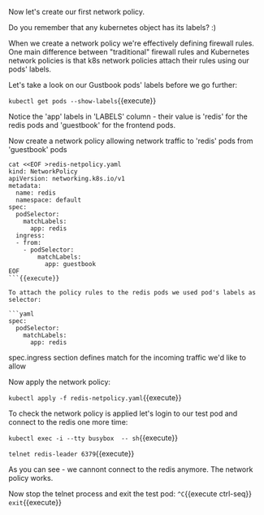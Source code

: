 Now let's create our first network policy.

Do you remember that any kubernetes object has its labels? :)

When we create a network policy we're effectively defining firewall rules. One main difference between "traditional" firewall rules and Kubernetes network policies is that k8s network policies attach their rules using our pods' labels.

Let's take a look on our Gustbook pods' labels before we go further:

`kubectl get pods --show-labels`{{execute}}

Notice the 'app' labels in 'LABELS' column - their value is 'redis' for the redis pods and
'guestbook' for the frontend pods.

Now create a network policy allowing network traffic to 'redis' pods from 'guestbook' pods

```
cat <<EOF >redis-netpolicy.yaml
kind: NetworkPolicy
apiVersion: networking.k8s.io/v1
metadata:
  name: redis
  namespace: default
spec:
  podSelector:
    matchLabels:
      app: redis
  ingress:
  - from:
    - podSelector:
        matchLabels:
          app: guestbook
EOF
```{{execute}}

To attach the policy rules to the redis pods we used pod's labels as selector:

```yaml
spec:
  podSelector:
    matchLabels:
      app: redis
```

spec.ingress section defines match for the incoming traffic we'd like to allow

Now apply the network policy:

`kubectl apply -f redis-netpolicy.yaml`{{execute}}

To check the network policy is applied let's login to our test pod and connect to the redis one more time:

`kubectl exec -i --tty busybox  -- sh`{{execute}}

`telnet redis-leader 6379`{{execute}}

As you can see - we cannont connect to the redis anymore. The network policy
works.

Now stop the telnet process and exit the test pod:
`^C`{{execute ctrl-seq}}
`exit`{{execute}}
